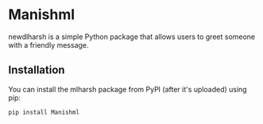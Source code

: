 # Manishml

newdlharsh is a simple Python package that allows users to greet someone with a friendly message.

## Installation

You can install the mlharsh package from PyPI (after it's uploaded) using pip:

```bash
pip install Manishml
